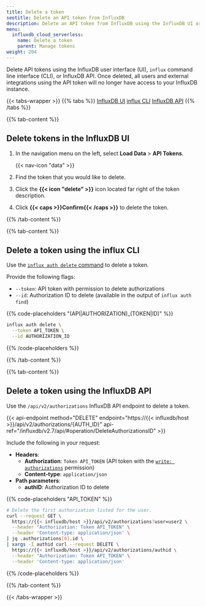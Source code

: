 ```yaml
---
title: Delete a token
seotitle: Delete an API token from InfluxDB
description: Delete an API token from InfluxDB using the InfluxDB UI or the `influx` CLI.
menu:
  influxdb_cloud_serverless:
    name: Delete a token
    parent: Manage tokens
weight: 204
---
```


Delete API tokens using the InfluxDB user interface (UI), `influx` command line
interface (CLI), or InfluxDB API.
Once deleted, all users and external integrations using the API token will no longer
have access to your InfluxDB instance.

{{< tabs-wrapper >}}
{{% tabs %}}
[InfluxDB UI](#)
[influx CLI](#)
[InfluxDB API](#)
{{% /tabs %}}

<!---------------------------------- BEGIN UI --------------------------------->
{{% tab-content %}}

## Delete tokens in the InfluxDB UI

1. In the navigation menu on the left, select **Load Data** > **API Tokens**.

    {{< nav-icon "data" >}}

2. Find the token that you would like to delete.
3. Click the **{{< icon "delete" >}}** icon located far right of the token description.
4. Click **{{< caps >}}Confirm{{< /caps >}}** to delete the token.

{{% /tab-content %}}
<!----------------------------------- END UI ---------------------------------->

<!--------------------------------- BEGIN CLI --------------------------------->
{{% tab-content %}}

## Delete a token using the influx CLI

Use the [`influx auth delete` command](/influxdb/v2.7/reference/cli/influx/auth/delete)
to delete a token.

Provide the following flags:

- `--token`: API token with permission to delete authorizations
- `--id`: Authorization ID to delete (available in the output of `influx auth find`)

{{% code-placeholders "(API|AUTHORIZATION)_(TOKEN|ID)" %}}
```sh
influx auth delete \
  --token API_TOKEN \
  --id AUTHORIZATION_ID
```
{{% /code-placeholders %}}

{{% /tab-content %}}
<!---------------------------------- END CLI ---------------------------------->

<!--------------------------------- BEGIN API --------------------------------->
{{% tab-content %}}

## Delete a token using the InfluxDB API

Use the `/api/v2/authorizations` InfluxDB API endpoint to delete a token.

{{< api-endpoint method="DELETE" endpoint="https://{{< influxdb/host >}}/api/v2/authorizations/{AUTH_ID}" api-ref="/influxdb/v2.7/api/#operation/DeleteAuthorizationsID" >}}

Include the following in your request:

- **Headers**:
  - **Authorization**: `Token API_TOKEN`
    (API token with the [`write: authorizations`](/influxdb/cloud-serverless/api/#operation/PostAuthorizations) permission)
  - **Content-type**: `application/json`
- **Path parameters**:
  - **authID**: Authorization ID to delete

{{% code-placeholders "API_TOKEN" %}}
```sh
# Delete the first authorization listed for the user.
curl --request GET \
  https://{{< influxdb/host >}}/api/v2/authorizations?user=user2 \
  --header "Authorization: Token API_TOKEN" \
  --header 'Content-type: application/json' \
| jq .authorizations[0].id \
| xargs -I authid curl --request DELETE \
  https://{{< influxdb/host >}}/api/v2/authorizations/authid \
  --header "Authorization: Token API_TOKEN" \
  --header 'Content-type: application/json'
```
{{% /code-placeholders %}}

{{% /tab-content %}}
<!---------------------------------- END API ---------------------------------->
{{< /tabs-wrapper >}}

